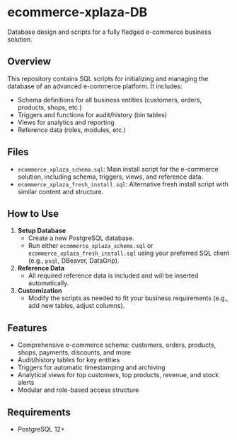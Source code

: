 # ecommerce-xplaza-DB

Database design and scripts for a fully fledged e-commerce business solution.

## Overview

This repository contains SQL scripts for initializing and managing the database of an advanced e-commerce platform. It includes:

- Schema definitions for all business entities (customers, orders, products, shops, etc.)
- Triggers and functions for audit/history (bin tables)
- Views for analytics and reporting
- Reference data (roles, modules, etc.)

## Files

- `ecommerce_xplaza_schema.sql`: Main install script for the e-commerce solution, including schema, triggers, views, and reference data.
- `ecommerce_xplaza_fresh_install.sql`: Alternative fresh install script with similar content and structure.

## How to Use

1. **Setup Database**
   - Create a new PostgreSQL database.
   - Run either `ecommerce_xplaza_schema.sql` or `ecommerce_xplaza_fresh_install.sql` using your preferred SQL client (e.g., `psql`, DBeaver, DataGrip).
2. **Reference Data**
   - All required reference data is included and will be inserted automatically.
3. **Customization**
   - Modify the scripts as needed to fit your business requirements (e.g., add new tables, adjust columns).

## Features

- Comprehensive e-commerce schema: customers, orders, products, shops, payments, discounts, and more
- Audit/history tables for key entities
- Triggers for automatic timestamping and archiving
- Analytical views for top customers, top products, revenue, and stock alerts
- Modular and role-based access structure

## Requirements

- PostgreSQL 12+
